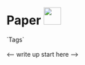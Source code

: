 <h1>Paper <a href="link address"><img src="./logo.png" width=40px /></a></h1>
`Tags`

<br>
<br>
<-- write up start here -->